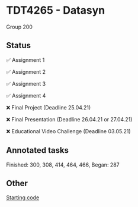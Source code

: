# TDT4265 - Datasyn

Group 200

## Status
:white_check_mark:  Assignment 1

:white_check_mark:  Assignment 2

:white_check_mark:  Assignment 3

:white_check_mark:  Assignment 4

:x:  Final Project  (Deadline 25.04.21)

:x:  Final Presentation (Deadline 26.04.21 or 27.04.21)

:x: Educational Video Challenge (Deadline 03.05.21)

## Annotated tasks
Finished: 300, 308, 414, 464, 466, 
Began: 287


## Other
[Starting code](https://github.com/hukkelas/TDT4265-StarterCode)
